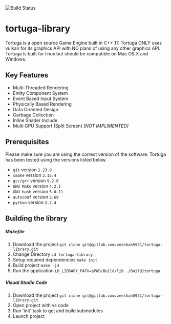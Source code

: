 ![Build Status](https://github.com/tortuga-foundation/tortuga-library/workflows/Build/badge.svg)

# tortuga-library

Tortuga is a open source Game Engine built in C++ 17. Tortuga ONLY uses vulkan for its graphics API with NO plans of using any other graphics API. Tortuga is built for linux but should be compatible on Mac OS X and Windows.

## Key Features

* Multi-Threaded Rendering
* Entity Component System
* Event Based Input System
* Physically Based Rendering
* Data Oriented Design
* Garbage Collection
* Inline Shader Include
* Multi GPU Support (Split Screen) _[NOT IMPLIMENTED]_

## Prerequisites

Please make sure you are using the correct version of the software. Tortuga has been tested using the versions listed below.

* `git` version `2.23.0`
* `cmake` version `3.15.4`
* `gcc/g++` version `9.2.0`
* `GNU Make` version `4.2.1`
* `GNU bash` version `5.0.11`
* `autoconf` version `2.69`
* `python` version `3.7.4`

## Building the library

##### Makefile

1. Download the project `git clone git@gitlab.com:zeeshan5951/tortuga-library.git`
2. Change Directory `cd tortuga-library`
3. Setup required dependencies `make init`
4. Build project `make -j4`
5. Run the application `LD_LIBRARY_PATH=$PWD/Build/lib ./Build/tortuga`

##### Visual Studio Code

1. Download the project `git clone git@gitlab.com:zeeshan5951/tortuga-library.git`
2. Open project with vs code
3. Run 'init' task to get and build submodules
4. Launch project
